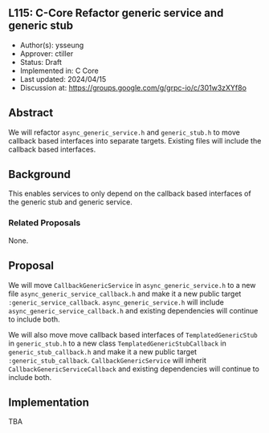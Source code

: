 L115: C-Core Refactor generic service and generic stub
----
* Author(s): ysseung
* Approver: ctiller
* Status: Draft
* Implemented in: C Core
* Last updated: 2024/04/15
* Discussion at: https://groups.google.com/g/grpc-io/c/301w3zXYf8o

## Abstract

We will refactor `async_generic_service.h` and `generic_stub.h` to move
callback based interfaces into separate targets. Existing files will include
the callback based interfaces.

## Background

This enables services to only depend on the callback based interfaces of the
generic stub and generic service.

### Related Proposals

None.

## Proposal

We will move `CallbackGenericService` in `async_generic_service.h` to a new file
`async_generic_service_callback.h` and make it a new public target
`:generic_service_callback`. `async_generic_service.h` will include 
`async_generic_service_callback.h` and existing dependencies will continue to
include both.

We will also move move callback based interfaces of `TemplatedGenericStub` in
`generic_stub.h` to a new class `TemplatedGenericStubCallback` in
`generic_stub_callback.h` and make it a new public target
`:generic_stub_callback`. `CallbackGenericService` will inherit
`CallbackGenericServiceCallback` and existing dependencies will continue to
include both.

## Implementation

TBA
